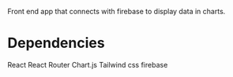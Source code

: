 Front end app that connects with firebase to display data in charts.

# Dependencies
React
React Router
Chart.js
Tailwind css
firebase
